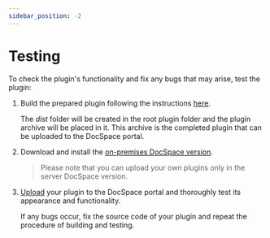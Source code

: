 ```yaml
---
sidebar_position: -2
---
```


# Testing

To check the plugin's functionality and fix any bugs that may arise, test the plugin:

1. Build the prepared plugin following the instructions [here](../building-plugin.md).

   The *dist* folder will be created in the root plugin folder and the plugin archive will be placed in it. This archive is the completed plugin that can be uploaded to the DocSpace portal.

2. Download and install the [on-premises DocSpace version](https://www.onlyoffice.com/download-docspace.aspx?from=downloadintegrationmenu#docspace-enterprise).

   > Please note that you can upload your own plugins only in the server DocSpace version.

3. [Upload](../adding-plugin.md#uploading-plugins) your plugin to the DocSpace portal and thoroughly test its appearance and functionality.

   If any bugs occur, fix the source code of your plugin and repeat the procedure of building and testing.
